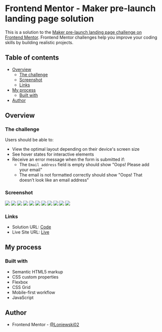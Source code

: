 # Frontend Mentor - Maker pre-launch landing page solution

This is a solution to the [Maker pre-launch landing page challenge on Frontend Mentor](https://www.frontendmentor.io/challenges/maker-prelaunch-landing-page-WVZIJtKLd). Frontend Mentor challenges help you improve your coding skills by building realistic projects. 

## Table of contents

- [Overview](#overview)
  - [The challenge](#the-challenge)
  - [Screenshot](#screenshot)
  - [Links](#links)
- [My process](#my-process)
  - [Built with](#built-with)
- [Author](#author)

## Overview

### The challenge

Users should be able to:

- View the optimal layout depending on their device's screen size
- See hover states for interactive elements
- Receive an error message when the form is submitted if:
  - The `Email address` field is empty should show "Oops! Please add your email"
  - The email is not formatted correctly should show "Oops! That doesn’t look like an email address"

### Screenshot

![](./screens/desktop-view1.jpg)
![](./screens/desktop-view2.jpg)
![](./screens/desktop-view3.jpg)
![](./screens/desktop-view4.jpg)
![](./screens/mobile-view1.jpg)
![](./screens/mobile-view2.jpg)
![](./screens/mobile-view3.jpg)
![](./screens/mobile-view4.jpg)
![](./screens/mobile-view5.jpg)
![](./screens/mobile-view6.jpg)
![](./screens/mobile-view7.jpg)


### Links

- Solution URL: [Code](https://github.com/Loniewski02/FM-maker-landing-page)
- Live Site URL: [Live](https://loniewski02.github.io/FM-maker-landing-page/)

## My process

### Built with

- Semantic HTML5 markup
- CSS custom properties
- Flexbox
- CSS Grid
- Mobile-first workflow
- JavaScript

## Author

- Frontend Mentor - [@Loniewski02](https://www.frontendmentor.io/profile/Loniewski02)
